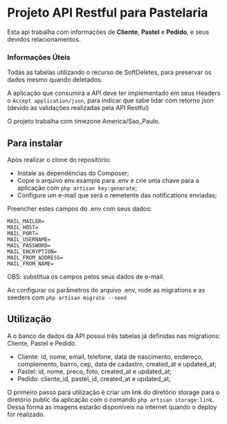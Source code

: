 # Projeto API Restful para Pastelaria

Esta api trabalha com informações de **Cliente**, **Pastel** e **Pedido**, e seus devidos relacionamentos.

### Informações Úteis
Todas as tabelas utilizando o recurso de SoftDeletes, para preservar os dados mesmo quando deletados.

A aplicação que consumirá a API deve ter implementado em seus Headers o ```Accept application/json```, para indicar que sabe lidar com retorno json (devido às validações realizadas pela API Restful)

O projeto trabalha com timezone America/Sao_Paulo.

## Para instalar

Após realizar o clone do repositório:

- Instale as dependências do Composer;
- Copie o arquivo env.example para .env e crie uma chave para a aplicação com ```php artisan key:generate```;
- Configure um e-mail que será o remetente das notifications enviadas;

Preencher estes campos do .env com seus dados:
```
MAIL_MAILER=
MAIL_HOST=
MAIL_PORT=
MAIL_USERNAME=
MAIL_PASSWORD=
MAIL_ENCRYPTION=
MAIL_FROM_ADDRESS=
MAIL_FROM_NAME=
```

OBS: substitua os campos pelos seus dados de e-mail.

Ao configurar os parâmetros do arquivo .env, rode as migrations e as seeders com ```php artisan migrate --seed```

## Utilização

A o banco de dados da API possui três tabelas já definidas nas migrations: Cliente, Pastel e Pedido.

- Cliente: id, nome, email, telefone, data de nascimento, endereço, complemento, bairro, cep, data de cadastro, created_at e updated_at;
- Pastel: id, nome, preco, foto, created_at e updated_at;
- Pedido: cliente_id, pastel_id, created_at e updated_at;

O primeiro passo para utilização é criar um link do diretório storage para o diretório public da aplicação com o comando ```php artisan storage:link```. Dessa forma as imagens estarão disponíveis na internet quando o deploy for realizado.

